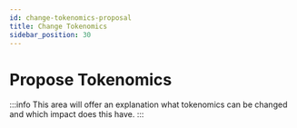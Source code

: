 ```yaml
---
id: change-tokenomics-proposal
title: Change Tokenomics
sidebar_position: 30
---
```


# Propose Tokenomics

:::info
This area will offer an explanation what tokenomics can be changed and which impact does this have.
:::
